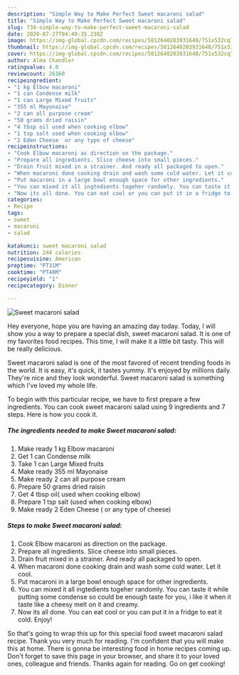 ```yaml
---
description: "Simple Way to Make Perfect Sweet macaroni salad"
title: "Simple Way to Make Perfect Sweet macaroni salad"
slug: 734-simple-way-to-make-perfect-sweet-macaroni-salad
date: 2020-07-27T04:40:35.238Z
image: https://img-global.cpcdn.com/recipes/5812640203931648/751x532cq70/sweet-macaroni-salad-recipe-main-photo.jpg
thumbnail: https://img-global.cpcdn.com/recipes/5812640203931648/751x532cq70/sweet-macaroni-salad-recipe-main-photo.jpg
cover: https://img-global.cpcdn.com/recipes/5812640203931648/751x532cq70/sweet-macaroni-salad-recipe-main-photo.jpg
author: Alma Chandler
ratingvalue: 4.8
reviewcount: 26160
recipeingredient:
- "1 kg Elbow macaroni"
- "1 can Condense milk"
- "1 can Large Mixed fruits"
- "355 ml Mayonaise"
- "2 can all purpose cream"
- "50 grams dried raisin"
- "4 tbsp oil used when cooking elbow"
- "1 tsp salt used when cooking elbow"
- "2 Eden Cheese  or any type of cheese"
recipeinstructions:
- "Cook Elbow macaroni as direction on the package."
- "Prepare all ingredients. Slice cheese into small pieces."
- "Drain fruit mixed in a strainer. And ready all packaged to open."
- "When macaroni done cooking drain and wash some cold water. Let it cool."
- "Put macaroni in a large bowl enough space for other ingredients."
- "You can mixed it all ingtedients togeher randomly. You can taste it while putting some condense so could be enough taste for you, i like it when it taste like a cheesy melt on it and creamy."
- "Now its all done. You can eat cool or you can put it in a fridge to eat it cold. Enjoy!"
categories:
- Recipe
tags:
- sweet
- macaroni
- salad

katakunci: sweet macaroni salad 
nutrition: 244 calories
recipecuisine: American
preptime: "PT31M"
cooktime: "PT40M"
recipeyield: "1"
recipecategory: Dinner

---
```



![Sweet macaroni salad](https://img-global.cpcdn.com/recipes/5812640203931648/751x532cq70/sweet-macaroni-salad-recipe-main-photo.jpg)

Hey everyone, hope you are having an amazing day today. Today, I will show you a way to prepare a special dish, sweet macaroni salad. It is one of my favorites food recipes. This time, I will make it a little bit tasty. This will be really delicious.

Sweet macaroni salad is one of the most favored of recent trending foods in the world. It is easy, it's quick, it tastes yummy. It's enjoyed by millions daily. They're nice and they look wonderful. Sweet macaroni salad is something which I've loved my whole life.




To begin with this particular recipe, we have to first prepare a few ingredients. You can cook sweet macaroni salad using 9 ingredients and 7 steps. Here is how you cook it.

<!--inarticleads1-->

##### The ingredients needed to make Sweet macaroni salad:

1. Make ready 1 kg Elbow macaroni
1. Get 1 can Condense milk
1. Take 1 can Large Mixed fruits
1. Make ready 355 ml Mayonaise
1. Make ready 2 can all purpose cream
1. Prepare 50 grams dried raisin
1. Get 4 tbsp oil( used when cooking elbow)
1. Prepare 1 tsp salt (used when cooking elbow)
1. Make ready 2 Eden Cheese ( or any type of cheese)




<!--inarticleads2-->

##### Steps to make Sweet macaroni salad:

1. Cook Elbow macaroni as direction on the package.
1. Prepare all ingredients. Slice cheese into small pieces.
1. Drain fruit mixed in a strainer. And ready all packaged to open.
1. When macaroni done cooking drain and wash some cold water. Let it cool.
1. Put macaroni in a large bowl enough space for other ingredients.
1. You can mixed it all ingtedients togeher randomly. You can taste it while putting some condense so could be enough taste for you, i like it when it taste like a cheesy melt on it and creamy.
1. Now its all done. You can eat cool or you can put it in a fridge to eat it cold. Enjoy!




So that's going to wrap this up for this special food sweet macaroni salad recipe. Thank you very much for reading. I'm confident that you will make this at home. There is gonna be interesting food in home recipes coming up. Don't forget to save this page in your browser, and share it to your loved ones, colleague and friends. Thanks again for reading. Go on get cooking!
